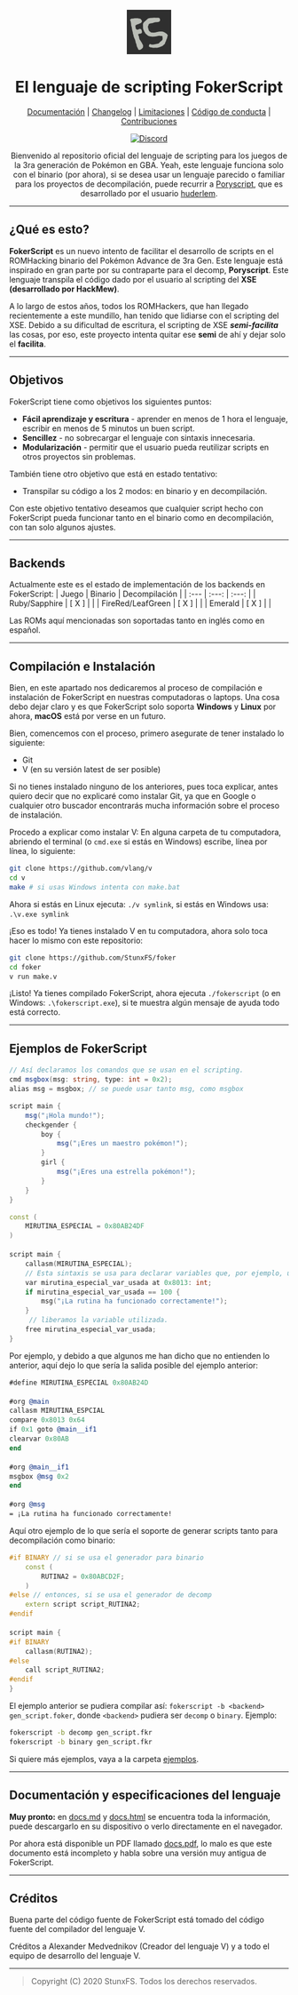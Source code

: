 <div align="center">

<p>
    <img width="80" src="https://github.com/StunxFS/foker/blob/master/logo.png?raw=true">
</p>

<!--- ![FokerScript's logo](logo.png) --->

<h1>El lenguaje de scripting FokerScript</h1>

[Documentación](/docs/docs.pdf) |
[Changelog](CHANGELOG.md) |
[Limitaciones](LIMITACIONES.md) |
[Código de conducta](CODE_OF_CONDUCT.md) |
[Contribuciones](CONTRIBUTING.md)

[![Discord][DiscordBadge]][DiscordUrl]

Bienvenido al repositorio oficial del lenguaje de scripting para los juegos de la 3ra generación de Pokémon en GBA. Yeah, este lenguaje funciona solo con el binario (por ahora), si se desea usar un lenguaje parecido o familiar para los proyectos de decompilación, puede recurrir a [Poryscript](https://github.com/huderlem/poryscript), que es desarrollado por el usuario [huderlem](https://github.com/huderlem).

</div>

* * *

## ¿Qué es esto?

**FokerScript** es un nuevo intento de facilitar el desarrollo de scripts en el ROMHacking binario del Pokémon Advance de 3ra Gen. Este lenguaje está inspirado en gran parte por su contraparte para el decomp, **Poryscript**. Este lenguaje transpila el código dado por el usuario al scripting del **XSE (desarrollado por HackMew)**.

A lo largo de estos años, todos los ROMHackers, que han llegado recientemente a este mundillo, han tenido que lidiarse con el scripting del XSE. Debido a su dificultad de escritura, el scripting de XSE ***semi-facilita*** las cosas, por eso, este proyecto intenta quitar ese **semi** de ahí y dejar solo el **facilita**.

* * *

## Objetivos

FokerScript tiene como objetivos los siguientes puntos:

* **Fácil aprendizaje y escritura** - aprender en menos de 1 hora el lenguaje, escribir en menos de 5 minutos un buen script.
* **Sencillez** - no sobrecargar el lenguaje con sintaxis innecesaria.
* **Modularización** - permitir que el usuario pueda reutilizar scripts en otros proyectos sin problemas.

También tiene otro objetivo que está en estado tentativo:

* Transpilar su código a los 2 modos: en binario y en decompilación.

Con este objetivo tentativo deseamos que cualquier script hecho con FokerScript pueda funcionar tanto en el binario como en decompilación, con tan solo algunos ajustes.

* * *

## Backends

Actualmente este es el estado de implementación de los backends en FokerScript:
| Juego             | Binario | Decompilación |
| :---              | :---:   | :---:         |
| Ruby/Sapphire     |  [ X ]  |               |
| FireRed/LeafGreen |  [ X ]  |               |
| Emerald           |  [ X ]  |               |

Las ROMs aquí mencionadas son soportadas tanto en inglés como en español.

* * *

## Compilación e Instalación

Bien, en este apartado nos dedicaremos al proceso de compilación e instalación de FokerScript en nuestras computadoras o laptops. Una cosa debo dejar claro y es que FokerScript solo soporta **Windows** y **Linux** por ahora, **macOS** está por verse en un futuro.

Bien, comencemos con el proceso, primero asegurate de tener instalado lo siguiente:

* Git
* V (en su versión latest de ser posible)

Si no tienes instalado ninguno de los anteriores, pues toca explicar, antes quiero decir que no explicaré como instalar Git, ya que en Google o cualquier otro buscador encontrarás mucha información sobre el proceso de instalación.

Procedo a explicar como instalar V: En alguna carpeta de tu computadora, abriendo el terminal (o ``cmd.exe`` si estás en Windows) escribe, línea por línea, lo siguiente:

```bash
git clone https://github.com/vlang/v
cd v
make # si usas Windows intenta con make.bat
```

Ahora si estás en Linux ejecuta: ``./v symlink``, si estás en Windows usa: ``.\v.exe symlink``

¡Eso es todo! Ya tienes instalado V en tu computadora, ahora solo toca hacer lo mismo con este repositorio:

```bash
git clone https://github.com/StunxFS/foker
cd foker
v run make.v
```

¡Listo! Ya tienes compilado FokerScript, ahora ejecuta ``./fokerscript`` (o en Windows: ``.\fokerscript.exe``), si te muestra algún mensaje de ayuda todo está correcto.

* * *

## Ejemplos de FokerScript

```cs
// Así declaramos los comandos que se usan en el scripting.
cmd msgbox(msg: string, type: int = 0x2);
alias msg = msgbox; // se puede usar tanto msg, como msgbox
```

```cs
script main {
    msg("¡Hola mundo!");
    checkgender {
        boy {
            msg("¡Eres un maestro pokémon!");
        }
        girl {
            msg("¡Eres una estrella pokémon!");
        }
    }
}
```

```cpp
const (
    MIRUTINA_ESPECIAL = 0x80AB24DF
)

script main {
    callasm(MIRUTINA_ESPECIAL);
    // Esta sintaxis se usa para declarar variables que, por ejemplo, una rutina utiliza.
    var mirutina_especial_var_usada at 0x8013: int;
    if mirutina_especial_var_usada == 100 {
        msg("¡La rutina ha funcionado correctamente!");
    }
     // liberamos la variable utilizada.
    free mirutina_especial_var_usada;
}
```

Por ejemplo, y debido a que algunos me han dicho que no entienden lo anterior, aquí dejo lo que sería la salida posible del ejemplo anterior:

```llvm
#define MIRUTINA_ESPECIAL 0x80AB24D

#org @main
callasm MIRUTINA_ESPCIAL
compare 0x8013 0x64
if 0x1 goto @main__if1
clearvar 0x80AB
end

#org @main__if1
msgbox @msg 0x2
end

#org @msg
= ¡La rutina ha funcionado correctamente!
```

Aquí otro ejemplo de lo que sería el soporte de generar scripts tanto para decompilación como binario:

```c++
#if BINARY // si se usa el generador para binario
    const (
        RUTINA2 = 0x80ABCD2F;
    )
#else // entonces, si se usa el generador de decomp
    extern script script_RUTINA2;
#endif

script main {
#if BINARY
    callasm(RUTINA2);
#else
    call script_RUTINA2;
#endif
}
```

El ejemplo anterior se pudiera compilar así: ``fokerscript -b <backend> gen_script.foker``, donde ``<backend>`` pudiera ser ``decomp`` o ``binary``. Ejemplo:

```bash
fokerscript -b decomp gen_script.fkr
fokerscript -b binary gen_script.fkr
```

Si quiere más ejemplos, vaya a la carpeta [ejemplos](/ejemplos/).

* * *

## Documentación y especificaciones del lenguaje

**Muy pronto:** en [docs.md](docs/docs.md) y [docs.html](docs/docs.html) se encuentra toda la información, puede descargarlo en su dispositivo o verlo directamente en el navegador.

Por ahora está disponible un PDF llamado [docs.pdf](docs/docs.pdf), lo malo es que este documento está incompleto y habla sobre una versión muy antigua de FokerScript.

* * *

## Créditos

Buena parte del código fuente de FokerScript está tomado del código fuente del compilador del lenguaje V.

Créditos a Alexander Medvednikov (Creador del lenguaje V) y a todo el equipo de desarrollo del lenguaje V.

* * *

> Copyright (C) 2020 StunxFS. Todos los derechos reservados.

<!--- Utilidades --->
[DiscordBadge]: https://img.shields.io/discord/779007353185239070?label=Discord&logo=Discord&logoColor=white
[DiscordUrl]: https://discord.gg/pnvcap7WYT

